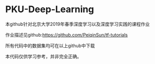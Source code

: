 # PKU-Deep-Learning
本github针对北京大学2019年春季深度学习以及深度学习实践的课程作业

作业描述见github:https://github.com/PeiqinSun/tf-tutorials

所有代码中的数据集均可在以上github中下载

本代码仅供学习参考，并非完全正确。
